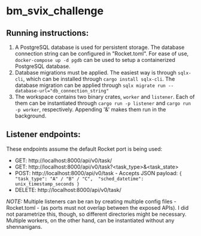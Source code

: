 # bm_svix_challenge

## Running instructions:  
1) A PostgreSQL database is used for persistent storage. The database connection string can be configured in "Rocket.toml". For ease of use, `docker-compose up -d pgdb` can be used to setup a containerized PostgreSQL database. 
2) Database migrations must be applied. The easiest way is through `sqlx-cli`, which can be installed through `cargo install sqlx-cli`. The database migration can be applied through `sqlx migrate run --database-url="db_connection_string"`
3) The workspace contains two binary crates, `worker` and `listener`. Each of them can be instantiated through `cargo run -p listener` and `cargo run -p worker`, respectively. Appending '&' makes them run in the background.


## Listener endpoints:
These endpoints assume the default Rocket port is being used:
- GET: http://localhost:8000/api/v0/task/<id>
- GET: http://localhost:8000/api/v0/task?<task_type>&<task_state>
- POST: http://localhost:8000/api/v0/task - Accepts JSON payload: `{ "task_type": "A" / "B" / "C",  "sched_datetime": unix_timestamp_seconds }`
- DELETE: http://localhost:8000/api/v0/task/<id>

*NOTE:* Multiple listeners can be ran by creating multiple config files - Rocket.toml - (as ports must not overlap between the exposed APIs). I did not parametrize this, though, so different directories might be necessary. Multiple workers, on the other hand, can be instantiated without any shennanigans.
